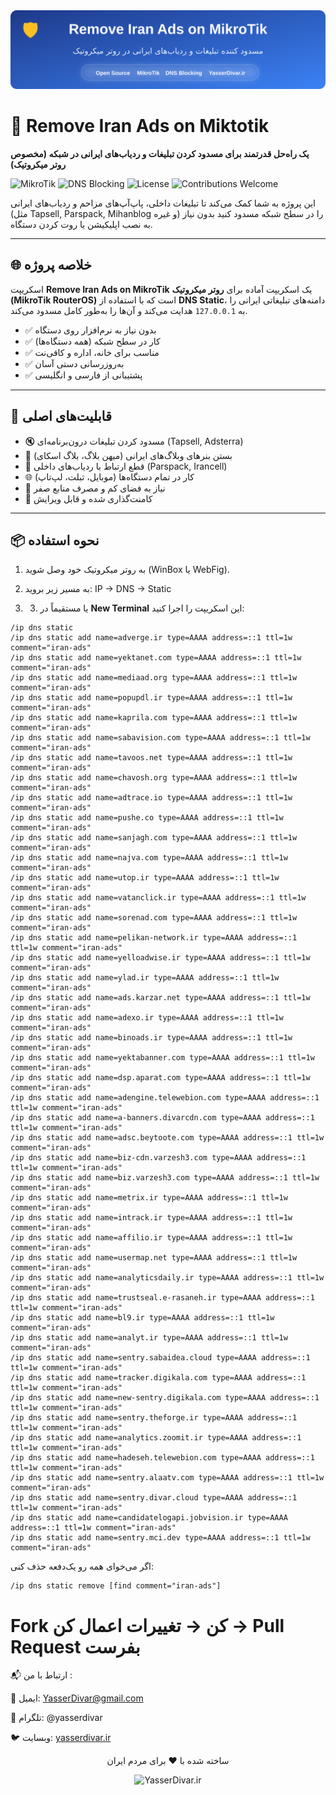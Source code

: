 <div align="center">

  <img src="banner.svg" alt="Remove Iran Ads on MikroTik" width="800" />
</div>
  <h1>🚫 Remove Iran Ads on Miktotik</h1>
  <p><strong>یک راه‌حل قدرتمند برای مسدود کردن تبلیغات و ردیاب‌های ایرانی در شبکه (مخصوص روتر میکروتیک)</strong></p>
  
  <div>
    <img src="https://img.shields.io/badge/RouterOS-MikroTik-blue?logo=mikrotik" alt="MikroTik" />
    <img src="https://img.shields.io/badge/DNS-Blocking-green?logo=dns" alt="DNS Blocking" />
    <img src="https://img.shields.io/badge/License-MIT-yellow" alt="License" />
    <img src="https://img.shields.io/badge/Contributions-Welcome-brightgreen" alt="Contributions Welcome" />
  </div>

  <p>این پروژه به شما کمک می‌کند تا تبلیغات داخلی، پاپ‌آپ‌های مزاحم و ردیاب‌های ایرانی (مثل Tapsell, Parspack, Mihanblog و غیره) را در سطح شبکه مسدود کنید بدون نیاز به نصب اپلیکیشن یا روت کردن دستگاه.</p>
</div>

---

## 🌐 خلاصه پروژه

 اسکریپت **Remove Iran Ads on MikroTik** یک اسکریپت آماده برای **روتر میکروتیک (MikroTik RouterOS)** است که با استفاده از **DNS Static**، دامنه‌های تبلیغاتی ایرانی را به `127.0.0.1` هدایت می‌کند و آن‌ها را به‌طور کامل مسدود می‌کند.

- ✅ بدون نیاز به نرم‌افزار روی دستگاه
- ✅ کار در سطح شبکه (همه دستگاه‌ها)
- ✅ مناسب برای خانه، اداره و کافی‌نت
- ✅ به‌روزرسانی دستی آسان
- ✅ پشتیبانی از فارسی و انگلیسی

---

## 🚀 قابلیت‌های اصلی

- 🔇 مسدود کردن تبلیغات درون‌برنامه‌ای (Tapsell, Adsterra)
- 🛑 بستن بنرهای وبلاگ‌های ایرانی (میهن بلاگ، بلاگ اسکای)
- 📵 قطع ارتباط با ردیاب‌های داخلی (Parspack, Irancell)
- 🌐 کار در تمام دستگاه‌ها (موبایل، تبلت، لپ‌تاپ)
- 💾 نیاز به فضای کم و مصرف منابع صفر
- 📝 کامنت‌گذاری شده و قابل ویرایش

---

## 📦 نحوه استفاده

1. به روتر میکروتیک خود وصل شوید (WinBox یا WebFig).
2. به مسیر زیر بروید:
IP → DNS → Static

3. 3. یا مستقیماً در **New Terminal** این اسکریپت را اجرا کنید:

```ros
/ip dns static
/ip dns static add name=adverge.ir type=AAAA address=::1 ttl=1w comment="iran-ads"
/ip dns static add name=yektanet.com type=AAAA address=::1 ttl=1w comment="iran-ads"
/ip dns static add name=mediaad.org type=AAAA address=::1 ttl=1w comment="iran-ads"
/ip dns static add name=popupdl.ir type=AAAA address=::1 ttl=1w comment="iran-ads"
/ip dns static add name=kaprila.com type=AAAA address=::1 ttl=1w comment="iran-ads"
/ip dns static add name=sabavision.com type=AAAA address=::1 ttl=1w comment="iran-ads"
/ip dns static add name=tavoos.net type=AAAA address=::1 ttl=1w comment="iran-ads"
/ip dns static add name=chavosh.org type=AAAA address=::1 ttl=1w comment="iran-ads"
/ip dns static add name=adtrace.io type=AAAA address=::1 ttl=1w comment="iran-ads"
/ip dns static add name=pushe.co type=AAAA address=::1 ttl=1w comment="iran-ads"
/ip dns static add name=sanjagh.com type=AAAA address=::1 ttl=1w comment="iran-ads"
/ip dns static add name=najva.com type=AAAA address=::1 ttl=1w comment="iran-ads"
/ip dns static add name=utop.ir type=AAAA address=::1 ttl=1w comment="iran-ads"
/ip dns static add name=vatanclick.ir type=AAAA address=::1 ttl=1w comment="iran-ads"
/ip dns static add name=sorenad.com type=AAAA address=::1 ttl=1w comment="iran-ads"
/ip dns static add name=pelikan-network.ir type=AAAA address=::1 ttl=1w comment="iran-ads"
/ip dns static add name=yelloadwise.ir type=AAAA address=::1 ttl=1w comment="iran-ads"
/ip dns static add name=ylad.ir type=AAAA address=::1 ttl=1w comment="iran-ads"
/ip dns static add name=ads.karzar.net type=AAAA address=::1 ttl=1w comment="iran-ads"
/ip dns static add name=adexo.ir type=AAAA address=::1 ttl=1w comment="iran-ads"
/ip dns static add name=binoads.ir type=AAAA address=::1 ttl=1w comment="iran-ads"
/ip dns static add name=yektabanner.com type=AAAA address=::1 ttl=1w comment="iran-ads"
/ip dns static add name=dsp.aparat.com type=AAAA address=::1 ttl=1w comment="iran-ads"
/ip dns static add name=adengine.telewebion.com type=AAAA address=::1 ttl=1w comment="iran-ads"
/ip dns static add name=a-banners.divarcdn.com type=AAAA address=::1 ttl=1w comment="iran-ads"
/ip dns static add name=adsc.beytoote.com type=AAAA address=::1 ttl=1w comment="iran-ads"
/ip dns static add name=biz-cdn.varzesh3.com type=AAAA address=::1 ttl=1w comment="iran-ads"
/ip dns static add name=biz.varzesh3.com type=AAAA address=::1 ttl=1w comment="iran-ads"
/ip dns static add name=metrix.ir type=AAAA address=::1 ttl=1w comment="iran-ads"
/ip dns static add name=intrack.ir type=AAAA address=::1 ttl=1w comment="iran-ads"
/ip dns static add name=affilio.ir type=AAAA address=::1 ttl=1w comment="iran-ads"
/ip dns static add name=usermap.net type=AAAA address=::1 ttl=1w comment="iran-ads"
/ip dns static add name=analyticsdaily.ir type=AAAA address=::1 ttl=1w comment="iran-ads"
/ip dns static add name=trustseal.e-rasaneh.ir type=AAAA address=::1 ttl=1w comment="iran-ads"
/ip dns static add name=bl9.ir type=AAAA address=::1 ttl=1w comment="iran-ads"
/ip dns static add name=analyt.ir type=AAAA address=::1 ttl=1w comment="iran-ads"
/ip dns static add name=sentry.sabaidea.cloud type=AAAA address=::1 ttl=1w comment="iran-ads"
/ip dns static add name=tracker.digikala.com type=AAAA address=::1 ttl=1w comment="iran-ads"
/ip dns static add name=new-sentry.digikala.com type=AAAA address=::1 ttl=1w comment="iran-ads"
/ip dns static add name=sentry.theforge.ir type=AAAA address=::1 ttl=1w comment="iran-ads"
/ip dns static add name=analytics.zoomit.ir type=AAAA address=::1 ttl=1w comment="iran-ads"
/ip dns static add name=hadeseh.telewebion.com type=AAAA address=::1 ttl=1w comment="iran-ads"
/ip dns static add name=sentry.alaatv.com type=AAAA address=::1 ttl=1w comment="iran-ads"
/ip dns static add name=sentry.divar.cloud type=AAAA address=::1 ttl=1w comment="iran-ads"
/ip dns static add name=candidatelogapi.jobvision.ir type=AAAA address=::1 ttl=1w comment="iran-ads"
/ip dns static add name=sentry.mci.dev type=AAAA address=::1 ttl=1w comment="iran-ads"
```
اگر می‌خوای همه رو یک‌دفعه حذف کنی:
```
/ip dns static remove [find comment="iran-ads"]
```

# Fork کن → تغییرات اعمال کن → Pull Request بفرست

📬 ارتباط با من :

📧 ایمیل: YasserDivar@gmail.com

💬 تلگرام: @yasserdivar

🐦 وبسایت: [yasserdivar.ir](http://yasserdivar.ir/)


<div align="center">
<p>ساخته شده با ❤️ برای مردم ایران</p>
  <img src="https://placehold.co/600x100/e11d48/ffffff?text=YasserDivar.ir" alt="YasserDivar.ir" />
</div>
